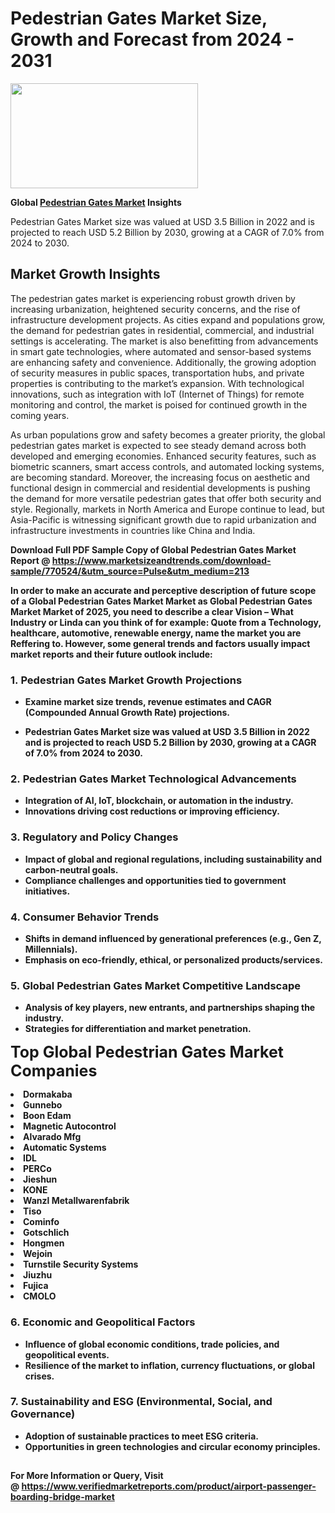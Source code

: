 <H1>Pedestrian Gates Market Size, Growth and Forecast from 2024 - 2031</H1><img class="aligncenter size-medium wp-image-584254" src="https://thirdeyenews.in/wp-content/uploads/2024/09/Global-Market-Research-300x168.jpeg" alt="" width="300" height="168" /><p><strong>Global&nbsp;<a href="https://www.marketsizeandtrends.com/download-sample/770524/&amp;utm_source=Pulse&amp;utm_medium=213">Pedestrian Gates Market</a> Insights</strong></p><p>Pedestrian Gates Market size was valued at USD 3.5 Billion in 2022 and is projected to reach USD 5.2 Billion by 2030, growing at a CAGR of 7.0% from 2024 to 2030.</p><p><h2>Market Growth Insights</h2> <p>The pedestrian gates market is experiencing robust growth driven by increasing urbanization, heightened security concerns, and the rise of infrastructure development projects. As cities expand and populations grow, the demand for pedestrian gates in residential, commercial, and industrial settings is accelerating. The market is also benefitting from advancements in smart gate technologies, where automated and sensor-based systems are enhancing safety and convenience. Additionally, the growing adoption of security measures in public spaces, transportation hubs, and private properties is contributing to the market’s expansion. With technological innovations, such as integration with IoT (Internet of Things) for remote monitoring and control, the market is poised for continued growth in the coming years.</p> <p><strong></strong></p> <p>As urban populations grow and safety becomes a greater priority, the global pedestrian gates market is expected to see steady demand across both developed and emerging economies. Enhanced security features, such as biometric scanners, smart access controls, and automated locking systems, are becoming standard. Moreover, the increasing focus on aesthetic and functional design in commercial and residential developments is pushing the demand for more versatile pedestrian gates that offer both security and style. Regionally, markets in North America and Europe continue to lead, but Asia-Pacific is witnessing significant growth due to rapid urbanization and infrastructure investments in countries like China and India.</p> <p><strong></p><p><span class=""><strong>Download Full PDF Sample Copy of Global Pedestrian Gates Market Report</strong> @ <a href="https://www.marketsizeandtrends.com/download-sample/770524/&amp;utm_source=Pulse&amp;utm_medium=213" target="_blank">https://www.marketsizeandtrends.com/download-sample/770524/&amp;utm_source=Pulse&amp;utm_medium=213</a></span></p><p>In order to make an accurate and perceptive description of future scope of a Global&nbsp;Pedestrian Gates Market Market as Global&nbsp;Pedestrian Gates Market Market of 2025, you need to describe a clear Vision &ndash; What Industry or Linda can you think of for example: Quote from a Technology, healthcare, automotive, renewable energy, name the market you are Reffering to. However, some general trends and factors usually impact market reports and their future outlook include:</p><h3>1.&nbsp;<strong>Pedestrian Gates Market Growth Projections</strong></h3><ul><li>Examine market size trends, revenue estimates and CAGR (Compounded Annual Growth Rate) projections.</li><li><p>Pedestrian Gates Market size was valued at USD 3.5 Billion in 2022 and is projected to reach USD 5.2 Billion by 2030, growing at a CAGR of 7.0% from 2024 to 2030.</p></li></ul><h3>2.&nbsp;<strong>Pedestrian Gates Market Technological Advancements</strong></h3><ul><li>Integration of AI, IoT, blockchain, or automation in the industry.</li><li>Innovations driving cost reductions or improving efficiency.</li></ul><h3>3.&nbsp;<strong>Regulatory and Policy Changes</strong></h3><ul><li>Impact of global and regional regulations, including sustainability and carbon-neutral goals.</li><li>Compliance challenges and opportunities tied to government initiatives.</li></ul><h3>4.&nbsp;<strong>Consumer Behavior Trends</strong></h3><ul><li>Shifts in demand influenced by generational preferences (e.g., Gen Z, Millennials).</li><li>Emphasis on eco-friendly, ethical, or personalized products/services.</li></ul><h3>5.&nbsp;<strong>Global Pedestrian Gates Market Competitive Landscape</strong></h3><ul><li>Analysis of key players, new entrants, and partnerships shaping the industry.</li><li>Strategies for differentiation and market penetration.</li></ul><p data-pm-slice="1 1 []"><span style="color: inherit; font-family: inherit; font-size: 25px;">Top Global Pedestrian Gates Market Companies</span></p><div class="" data-test-id=""><p><li>Dormakaba</li><li> Gunnebo</li><li> Boon Edam</li><li> Magnetic Autocontrol</li><li> Alvarado Mfg</li><li> Automatic Systems</li><li> IDL</li><li> PERCo</li><li> Jieshun</li><li> KONE</li><li> Wanzl Metallwarenfabrik</li><li> Tiso</li><li> Cominfo</li><li> Gotschlich</li><li> Hongmen</li><li> Wejoin</li><li> Turnstile Security Systems</li><li> Jiuzhu</li><li> Fujica</li><li> CMOLO</li></p></div><h3>6.&nbsp;<strong>Economic and Geopolitical Factors</strong></h3><ul><li>Influence of global economic conditions, trade policies, and geopolitical events.</li><li>Resilience of the market to inflation, currency fluctuations, or global crises.</li></ul><h3>7.&nbsp;<strong>Sustainability and ESG (Environmental, Social, and Governance)</strong></h3><ul><li>Adoption of sustainable practices to meet ESG criteria.</li><li>Opportunities in green technologies and circular economy principles.</li></ul><h2><strong style="font-size: 14px;">For More Information or Query, Visit @&nbsp;</strong><a style="background-color: #ffffff; font-size: 14px;" href="https://www.marketsizeandtrends.com/report/pedestrian-gates-market/" target="_blank">https://www.verifiedmarketreports.com/product/airport-passenger-boarding-bridge-market</a></h2>
